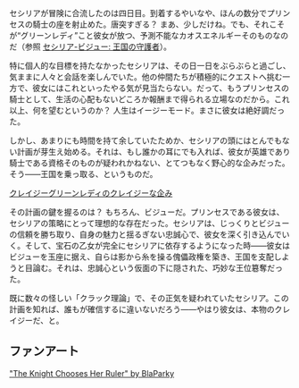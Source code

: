 <!-- title: セシリア・イマーグリーン -->
<!-- status: 生存 -->

セシリアが冒険に合流したのは四日目。到着するやいなや、ほんの数分でプリンセスの騎士の座を射止めた。唐突すぎる？ まあ、少しだけね。でも、それこそが“グリーンレディ”こと彼女が放つ、予測不能なカオスエネルギーそのものなのだ（参照 [セシリア-ビジュー: 王国の守護者](#edge:bijou-cecilia)）。

特に個人的な目標を持たなかったセシリアは、その日一日をぶらぶらと過ごし、気ままに人々と会話を楽しんでいた。他の仲間たちが積極的にクエストへ挑む一方で、彼女にはこれといったやる気が見当たらない。だって、もうプリンセスの騎士として、生活の心配もないどころか報酬まで得られる立場なのだから。これ以上、何を望むというのか？ 人生はイージーモード。まさに彼女は絶好調だった。

しかし、あまりにも時間を持て余していたためか、セシリアの頭にはとんでもない計画が芽生え始める。それは、もし誰かの耳にでも入れば、彼女が英雄であり騎士である資格そのものが疑われかねない、とてつもなく野心的な企みだった。そう――王国を乗っ取る、というものだ。

[クレイジーグリーンレディのクレイジーな企み](#embed:https://www.youtube.com/live/yK3QZkOZ6bE?feature=shared&t=4153)

その計画の鍵を握るのは？ もちろん、ビジューだ。プリンセスである彼女は、セシリアの策略にとって理想的な存在だった。セシリアは、じっくりとビジューの信頼を勝ち取り、自身の魅力と揺るぎない忠誠心で、彼女を深く引き込んでいく。そして、宝石の乙女が完全にセシリアに依存するようになった時――彼女はビジューを玉座に据え、自らは影から糸を操る傀儡政権を築き、王国を支配しようと目論む。それは、忠誠心という仮面の下に隠された、巧妙な王位簒奪だった。

既に数々の怪しい「クラック理論」で、その正気を疑われていたセシリア。この計画を知れば、誰もが確信するに違いないだろう――やはり彼女は、本物のクレイジーだ、と。

## ファンアート

["The Knight Chooses Her Ruler" by BlaParky](https://x.com/BlaParky/status/1831222642730516798)

<!-- bijou, mococo, raora -->